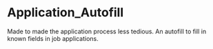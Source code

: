 # Application_Autofill
Made to made the application process less tedious. An autofill to fill in known fields in job applications.
